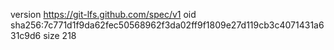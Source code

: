 version https://git-lfs.github.com/spec/v1
oid sha256:7c771d1f9da62fec50568962f3da02ff9f1809e27d119cb3c4071431a631c9d6
size 218
